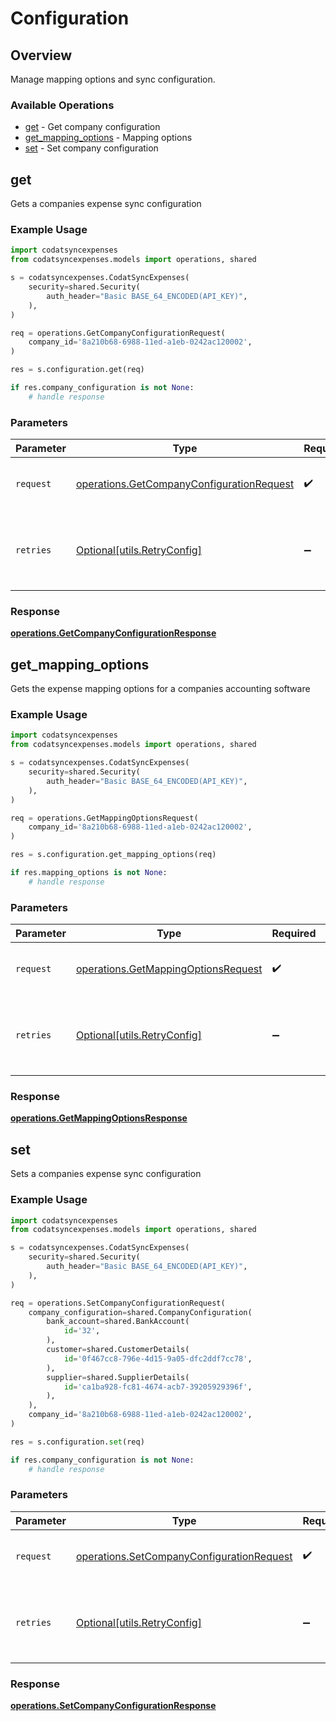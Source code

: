# Configuration

## Overview

Manage mapping options and sync configuration.

### Available Operations

* [get](#get) - Get company configuration
* [get_mapping_options](#get_mapping_options) - Mapping options
* [set](#set) - Set company configuration

## get

Gets a companies expense sync configuration

### Example Usage

```python
import codatsyncexpenses
from codatsyncexpenses.models import operations, shared

s = codatsyncexpenses.CodatSyncExpenses(
    security=shared.Security(
        auth_header="Basic BASE_64_ENCODED(API_KEY)",
    ),
)

req = operations.GetCompanyConfigurationRequest(
    company_id='8a210b68-6988-11ed-a1eb-0242ac120002',
)

res = s.configuration.get(req)

if res.company_configuration is not None:
    # handle response
```

### Parameters

| Parameter                                                                                              | Type                                                                                                   | Required                                                                                               | Description                                                                                            |
| ------------------------------------------------------------------------------------------------------ | ------------------------------------------------------------------------------------------------------ | ------------------------------------------------------------------------------------------------------ | ------------------------------------------------------------------------------------------------------ |
| `request`                                                                                              | [operations.GetCompanyConfigurationRequest](../../models/operations/getcompanyconfigurationrequest.md) | :heavy_check_mark:                                                                                     | The request object to use for the request.                                                             |
| `retries`                                                                                              | [Optional[utils.RetryConfig]](../../models/utils/retryconfig.md)                                       | :heavy_minus_sign:                                                                                     | Configuration to override the default retry behavior of the client.                                    |


### Response

**[operations.GetCompanyConfigurationResponse](../../models/operations/getcompanyconfigurationresponse.md)**


## get_mapping_options

Gets the expense mapping options for a companies accounting software

### Example Usage

```python
import codatsyncexpenses
from codatsyncexpenses.models import operations, shared

s = codatsyncexpenses.CodatSyncExpenses(
    security=shared.Security(
        auth_header="Basic BASE_64_ENCODED(API_KEY)",
    ),
)

req = operations.GetMappingOptionsRequest(
    company_id='8a210b68-6988-11ed-a1eb-0242ac120002',
)

res = s.configuration.get_mapping_options(req)

if res.mapping_options is not None:
    # handle response
```

### Parameters

| Parameter                                                                                  | Type                                                                                       | Required                                                                                   | Description                                                                                |
| ------------------------------------------------------------------------------------------ | ------------------------------------------------------------------------------------------ | ------------------------------------------------------------------------------------------ | ------------------------------------------------------------------------------------------ |
| `request`                                                                                  | [operations.GetMappingOptionsRequest](../../models/operations/getmappingoptionsrequest.md) | :heavy_check_mark:                                                                         | The request object to use for the request.                                                 |
| `retries`                                                                                  | [Optional[utils.RetryConfig]](../../models/utils/retryconfig.md)                           | :heavy_minus_sign:                                                                         | Configuration to override the default retry behavior of the client.                        |


### Response

**[operations.GetMappingOptionsResponse](../../models/operations/getmappingoptionsresponse.md)**


## set

Sets a companies expense sync configuration

### Example Usage

```python
import codatsyncexpenses
from codatsyncexpenses.models import operations, shared

s = codatsyncexpenses.CodatSyncExpenses(
    security=shared.Security(
        auth_header="Basic BASE_64_ENCODED(API_KEY)",
    ),
)

req = operations.SetCompanyConfigurationRequest(
    company_configuration=shared.CompanyConfiguration(
        bank_account=shared.BankAccount(
            id='32',
        ),
        customer=shared.CustomerDetails(
            id='0f467cc8-796e-4d15-9a05-dfc2ddf7cc78',
        ),
        supplier=shared.SupplierDetails(
            id='ca1ba928-fc81-4674-acb7-39205929396f',
        ),
    ),
    company_id='8a210b68-6988-11ed-a1eb-0242ac120002',
)

res = s.configuration.set(req)

if res.company_configuration is not None:
    # handle response
```

### Parameters

| Parameter                                                                                              | Type                                                                                                   | Required                                                                                               | Description                                                                                            |
| ------------------------------------------------------------------------------------------------------ | ------------------------------------------------------------------------------------------------------ | ------------------------------------------------------------------------------------------------------ | ------------------------------------------------------------------------------------------------------ |
| `request`                                                                                              | [operations.SetCompanyConfigurationRequest](../../models/operations/setcompanyconfigurationrequest.md) | :heavy_check_mark:                                                                                     | The request object to use for the request.                                                             |
| `retries`                                                                                              | [Optional[utils.RetryConfig]](../../models/utils/retryconfig.md)                                       | :heavy_minus_sign:                                                                                     | Configuration to override the default retry behavior of the client.                                    |


### Response

**[operations.SetCompanyConfigurationResponse](../../models/operations/setcompanyconfigurationresponse.md)**

